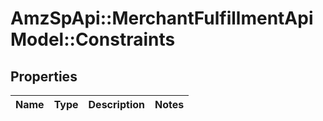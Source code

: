 # AmzSpApi::MerchantFulfillmentApiModel::Constraints

## Properties
Name | Type | Description | Notes
------------ | ------------- | ------------- | -------------


